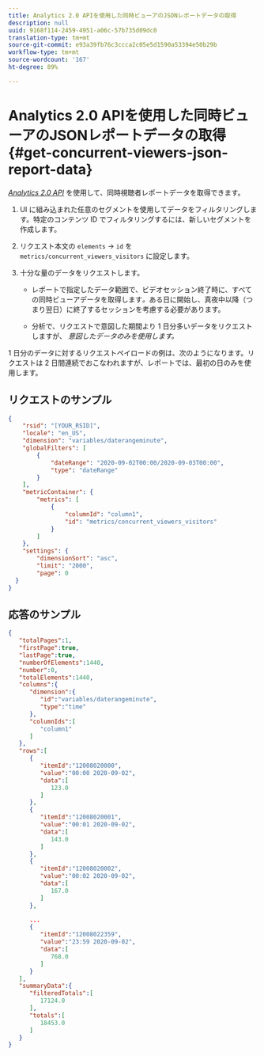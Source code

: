 ```yaml
---
title: Analytics 2.0 APIを使用した同時ビューアのJSONレポートデータの取得
description: null
uuid: 9168f114-2459-4951-a06c-57b735d09dc0
translation-type: tm+mt
source-git-commit: e93a39fb76c3ccca2c05e5d1590a53394e50b29b
workflow-type: tm+mt
source-wordcount: '167'
ht-degree: 89%

---
```



# Analytics 2.0 APIを使用した同時ビューアのJSONレポートデータの取得{#get-concurrent-viewers-json-report-data}

[_*Analytics 2.0 API*_](https://www.adobe.io/apis/experiencecloud/analytics/docs.html) を使用して、同時視聴者レポートデータを取得できます。

1. UI に組み込まれた任意のセグメントを使用してデータをフィルタリングします。特定のコンテンツ ID でフィルタリングするには、新しいセグメントを作成します。
1. リクエスト本文の `elements` -> `id` を `metrics/concurrent_viewers_visitors` に設定します。
1. 十分な量のデータをリクエストします。

   * レポートで指定したデータ範囲で、ビデオセッション終了時に、すべての同時ビューアデータを取得します&#x200B;_。_&#x200B;ある日に開始し、真夜中以降（つまり翌日）に終了するセッションを考慮する必要があります。

   * 分析で、リクエストで意図した期間より 1 日分多いデータをリクエストしますが、 _*意図したデータのみを使用します。*_

1 日分のデータに対するリクエストペイロードの例は、次のようになります。リクエストは 2 日間連続でおこなわれますが、レポートでは、最初の日のみを使用します。

## リクエストのサンプル

```json
{
    "rsid": "[YOUR_RSID]",
    "locale": "en_US",
    "dimension": "variables/daterangeminute",
    "globalFilters": [
        {
            "dateRange": "2020-09-02T00:00/2020-09-03T00:00",
            "type": "dateRange"
        }
    ],
    "metricContainer": {
        "metrics": [
            {
                "columnId": "column1",
                "id": "metrics/concurrent_viewers_visitors"
            }
        ]
    },
    "settings": {
        "dimensionSort": "asc",
        "limit": "2000",
        "page": 0
  }
}
```

## 応答のサンプル

```JSON
{
   "totalPages":1,
   "firstPage":true,
   "lastPage":true,
   "numberOfElements":1440,
   "number":0,
   "totalElements":1440,
   "columns":{
      "dimension":{
         "id":"variables/daterangeminute",
         "type":"time"
      },
      "columnIds":[
         "column1"
      ]
   },
   "rows":[
      {
         "itemId":"12008020000",
         "value":"00:00 2020-09-02",
         "data":[
            123.0
         ]
      },
      {
         "itemId":"12008020001",
         "value":"00:01 2020-09-02",
         "data":[
            143.0
         ]
      },
      {
         "itemId":"12008020002",
         "value":"00:02 2020-09-02",
         "data":[
            167.0
         ]
      },

      ...
      {
         "itemId":"12008022359",
         "value":"23:59 2020-09-02",
         "data":[
            768.0
         ]
      }
   ],
   "summaryData":{
      "filteredTotals":[
         17124.0
      ],
      "totals":[
         18453.0
      ]
   }
}
```


<!--
You can extract the concurrent viewers report data using the Experience Cloud API Explorer as follows.

1. Navigate to: [https://www.adobe.io.](https://www.adobe.io)
1. Select and enter the following information in the API Explorer form:

    * **API -** Select "Report".
    * **Method -** Select "Queue".
    * **Environment -** Select your data center.
    * Request JSON - Specify the following:

        * `reportSuiteID` - For info on reports suites: [Report Suites](https://docs.adobe.com/content/help/en/analytics/admin/manage-report-suites/report-suites-admin.html)

        * `dateTo` - End date of the report.         

          >[!NOTE]
          >
          >The maximum time period supported is two days.

        * `dateFrom` - Start date of the report.
        * `elements : id` - Set to `"videoconcurrentviewers"`

        * `elements : top` - Specify the number of entries to be returned.

      Sample request body:

      ```    
      {
          "reportDescription": {
              "reportSuiteID": "[Your Report Suite ID]",
              "dateTo": "2017-09-07",
              "dateFrom": "2017-09-07"
              "metrics": [
                  {
                      "id": "instances"
                  }
              ],
              "elements": [
                  {
                      "id": "videoconcurrentviewers",
                      "top": 2880
                  }
              ]
              "locale": "en_US"
          }
      }

      ```

      >[!TIP]
      >
      >Some sessions are ended on the next day, and at that point the data will be available for reporting. In that case the best approach is to select 2 days (2880 minutes) of data, and use only the data for the first day (1440 minutes).

1. Click **Get Response**.

   In the Response field, you should get a `reportID`.
1. In the form, change **Method** to "Get".
1. Enter the value of the `reportID` you received in Step 3, and click **Get Response**.

   The concurrent viewers report data, in JSON format, is presented in the Response field.

   For example:

   ![](assets/api_helper_2.png)

   ![](assets/api_helper_1.png)

-->
